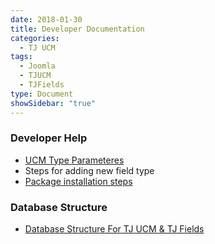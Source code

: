 ```yaml
---
date: 2018-01-30
title: Developer Documentation
categories:
  - TJ UCM
tags:
  - Joomla
  - TJUCM
  - TJFields
type: Document
showSidebar: "true"
---
```


### Developer Help
* [UCM Type Parameteres](../com-tjucm-paramters/)
* Steps for adding new field type
* [Package installation steps](../com-tjucm-installation/)


### Database Structure

* [Database Structure For TJ UCM & TJ Fields](../com-tjucm-database/)
